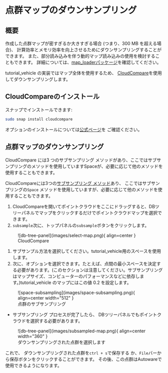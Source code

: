 # 点群マップのダウンサンプリング

## 概要

作成した点群マップが密すぎるか大きすぎる場合 (つまり、300 MB を超える場合)、
計算効率とメモリ効率を向上させるためにダウンサンプリングすることができます。
また、部分読み込みを伴う動的マップ読み込みの使用を検討することもできます。
詳細については、[map_loaderパッケージ](https://github.com/autowarefoundation/autoware.universe/tree/main/map/map_loader)を確認してください。

tutorial_vehicle の実装ではマップ全体を使用するため、
[CloudCompare](https://www.cloudcompare.org/main.html)を使用してダウンサンプリングします。

## CloudCompareのインストール

スナップでインストールできます:

```bash
sudo snap install cloudcompare
```

オプションのインストールについては[公式ページ](https://www.cloudcompare.org/release/index.html#CloudCompare)を
ご確認ください。

## 点群マップのダウンサンプリング
CloudCompare には3 つのサブサンプリング メソッドがあり、ここではサブサンプリングのメソッドを使用していますSpaceが、必要に応じて他のメソッドを使用することもできます。

CloudCompareには3つの[サブサンプリング メソッド](https://www.cloudcompare.org/doc/wiki/index.php/Edit%5CSubsample)あり、
ここではサブサンプリングの`Space` メソッドを使用していますが、必要に応じて他のメソッドを使用することもできます。

1. CloudCompareを開いてポイントクラウドをここにドラッグすると、DBツリーパネルでマップをクリックするだけでポイントクラウドマップを選択できます。
2. `subsample`次に、トップパネルの`subsample`ボタンをクリックします。

<figure markdown>
  ![db-tree-panel](images/select-map.png){ align=center }
  <figcaption>
    CloudCompare
  </figcaption>
</figure>

1. サブサンプル方法を選択してください。tutorial_vehicle用のスペースを使用します。
2. 次に、オプションを選択できます。たとえば、点間の最小スペースを決定する必要があります。(このセクションは注意してください。サブサンプリングはマップサイズ、コンピューターのパフォーマンスなどに依存します。)tutorial_vehicle のマップにはこの値 0.2 を設定します。

<figure markdown>
  ![space-subsampling](images/space-subsampling.png){ align=center width="512" }
  <figcaption>
    点群のサブサンプリング
  </figcaption>
</figure>

- サブサンプリング プロセスが完了したら、
  DBツリーパネルでもポイントクラウドを選択する必要があります。

<figure markdown>
  ![db-tree-panel](images/subsampled-map.png){ align=center width="360" }
  <figcaption>
    ダウンサンプリングされた点群を選択します
  </figcaption>
</figure>

これで、
ダウンサンプリングされた点群を`ctrl + s`で保存する
か、`File`バーから保存ボタンをクリックすることができます。
その後、この点群はAutowareで使用できるようになります。
